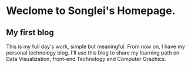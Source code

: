 # Weclome to Songlei's Homepage.
## My first blog
This is my full day's work, simple but meaningful. From now on, I have my personal technology blog.
I'll use this blog to share my learning path on Data Visualization, front-end Technology and Computer Graphics.

